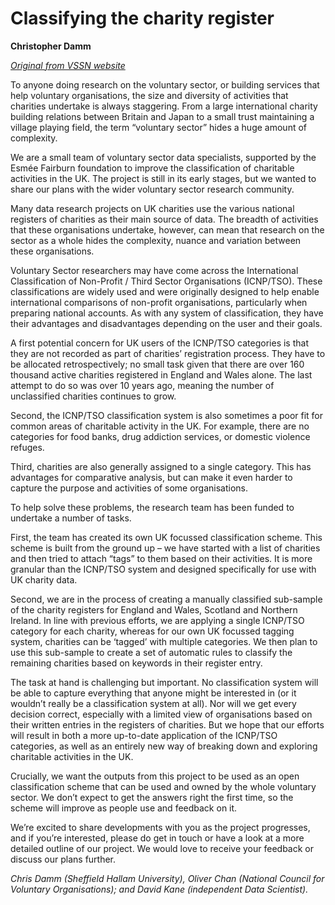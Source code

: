 # Classifying the charity register

**Christopher Damm**

_[Original from VSSN website](https://www.vssn.org.uk/2021/01/11/classifying-the-charity-register/)_

To anyone doing research on the voluntary sector, or building services that help voluntary organisations, the size and diversity of activities that charities undertake is always staggering. From a large international charity building relations between Britain and Japan to a small trust maintaining a village playing field, the term “voluntary sector” hides a huge amount of complexity.

We are a small team of voluntary sector data specialists, supported by the Esmée Fairburn foundation to improve the classification of charitable activities in the UK. The project is still in its early stages, but we wanted to share our plans with the wider voluntary sector research community. 

Many data research projects on UK charities use the various national registers of charities as their main source of data. The breadth of activities that these organisations undertake, however, can mean that research on the sector as a whole hides the complexity, nuance and variation between these organisations. 

Voluntary Sector researchers may have come across the International Classification of Non-Profit / Third Sector Organisations (ICNP/TSO). These classifications are widely used and were originally designed to help enable international comparisons of non-profit  organisations, particularly when preparing national accounts. As with any system of classification, they have their advantages and disadvantages depending on the user and their goals. 

A first potential concern for UK users of the ICNP/TSO categories is that they are not recorded as part of charities’ registration process. They have to be allocated retrospectively; no small task given that there are over 160 thousand active charities registered in England and Wales alone. The last attempt to do so was over 10 years ago, meaning the number of unclassified charities continues to grow. 

Second, the ICNP/TSO classification system is also sometimes a poor fit for common areas of charitable activity in the UK. For example, there are no categories for food banks, drug addiction services, or domestic violence refuges. 

Third, charities are also generally assigned to a single category. This has advantages for comparative analysis, but can make it even harder to capture the purpose and activities of some organisations. 

To help solve these problems, the research team has been funded to undertake a number of tasks. 

First, the team has created its own UK focussed classification scheme. This scheme is built from the ground up – we have started with a list of charities and then tried to attach “tags” to them based on their activities. It is more granular than the ICNP/TSO system and designed specifically for use with UK charity data. 

Second, we are in the process of creating a manually classified sub-sample of the charity registers for England and Wales, Scotland and Northern Ireland. In line with previous efforts, we are applying a single ICNP/TSO category for each charity, whereas for our own UK focussed tagging system, charities can be ‘tagged’ with multiple categories.  We then plan to use this sub-sample to create a set of automatic rules to classify the remaining charities based on keywords in their register entry. 

The task at hand is challenging but important. No classification system will be able to capture everything that anyone might be interested in (or it wouldn’t really be a classification system at all). Nor will we get every decision correct, especially with a limited view of organisations based on their written entries in the registers of charities. But we hope that our efforts will result in both a more up-to-date application of the ICNP/TSO categories, as well as an entirely new way of breaking down and exploring charitable activities in the UK. 

Crucially, we want the outputs from this project to be used as an open classification scheme that can be used and owned by the whole voluntary sector. We don’t expect to get the answers right the first time, so the scheme will improve as people use and feedback on it.

We’re excited to share developments with you as the project progresses, and if you’re interested, please do get in touch or have a look at a more detailed outline of our project. We would love to receive your feedback or discuss our plans further. 

_Chris Damm (Sheffield Hallam University), Oliver Chan (National Council for Voluntary Organisations); and David Kane (independent Data Scientist)._
